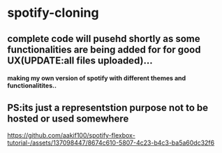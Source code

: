 # spotify-cloning


<h2>complete code will pusehd shortly as some functionalities are being added for for good UX(UPDATE:all files uploaded)...</h2>
<h4>making my own version of spotify with different themes and functionalitites..</h4>
<h2>PS:its just a representstion purpose not to be hosted or used somewhere</h2>




https://github.com/aakif100/spotify-flexbox-tutorial-/assets/137098447/8674c610-5807-4c23-b4c3-ba5a60dc32f6



